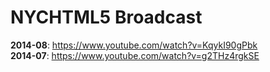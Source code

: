 # NYCHTML5 Broadcast

**2014-08**: https://www.youtube.com/watch?v=KqykI90gPbk  
**2014-07**: https://www.youtube.com/watch?v=g2THz4rgkSE
